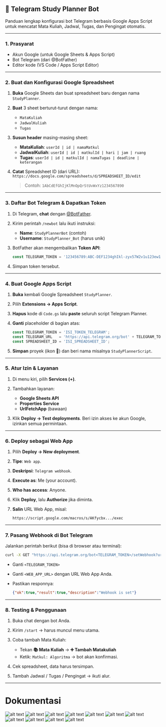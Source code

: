 ## 📘 Telegram Study Planner Bot

Panduan lengkap konfigurasi bot Telegram berbasis Google Apps Script untuk mencatat Mata Kuliah, Jadwal, Tugas, dan Pengingat otomatis.

---

### 1. Prasyarat

* Akun Google (untuk Google Sheets & Apps Script)
* Bot Telegram (dari @BotFather)
* Editor kode (VS Code / Apps Script Editor)

---

### 2. Buat dan Konfigurasi Google Spreadsheet

1. **Buka** Google Sheets dan buat spreadsheet baru dengan nama `StudyPlanner`.
2. **Buat** 3 sheet berturut-turut dengan nama:

   * `MataKuliah`
   * `JadwalKuliah`
   * `Tugas`
3. **Susun header** masing-masing sheet:

   * **MataKuliah**: `userId | id | namaMatkul`
   * **JadwalKuliah**: `userId | id | matkulId | hari | jam | ruang`
   * **Tugas**: `userId | id | matkulId | namaTugas | deadline | keterangan`
4. **Catat** Spreadsheet ID (dari URL):
   `https://docs.google.com/spreadsheets/d/SPREADSHEET_ID/edit`

   > Contoh: `1AbCdEfGhIjKlMnOpQrStUvWxYz1234567890`

---

### 3. Daftar Bot Telegram & Dapatkan Token

1. Di Telegram, **chat** dengan [@BotFather](https://t.me/BotFather).
2. Kirim perintah `/newbot` lalu ikuti instruksi:

   * **Name**: `StudyPlannerBot` (contoh)
   * **Username**: `StudyPlanner_Bot` (harus unik)
3. BotFather akan mengembalikan **Token API**:

   ```js
   const TELEGRAM_TOKEN = '123456789:ABC-DEF1234ghIkl-zyx57W2v1u123ew11';
   ```
4. Simpan token tersebut.

---

### 4. Buat Google Apps Script

1. **Buka** kembali Google Spreadsheet `StudyPlanner`.
2. Pilih **Extensions → Apps Script**.
3. **Hapus** kode di `Code.gs` lalu **paste** seluruh script Telegram Planner.
4. **Ganti** placeholder di bagian atas:

   ```js
   const TELEGRAM_TOKEN = 'ISI_TOKEN_TELEGRAM';
   const TELEGRAM_URL   = 'https://api.telegram.org/bot' + TELEGRAM_TOKEN;
   const SPREADSHEET_ID = 'ISI_SPREADSHEET_ID';
   ```
5. **Simpan** proyek (ikon 💾) dan beri nama misalnya `StudyPlannerScript`.

---

### 5. Atur Izin & Layanan

1. Di menu kiri, pilih **Services (+)**.
2. Tambahkan layanan:

   * **Google Sheets API**
   * **Properties Service**
   * **UrlFetchApp** (bawaan)
3. Klik **Deploy → Test deployments**. Beri izin akses ke akun Google, izinkan semua permintaan.

---

### 6. Deploy sebagai Web App

1. Pilih **Deploy → New deployment**.
2. **Tipe**: `Web app`.
3. **Deskripsi**: `Telegram webhook`.
4. **Execute as**: Me (your account).
5. **Who has access**: Anyone.
6. Klik **Deploy**, lalu **Authorize** jika diminta.
7. **Salin** URL Web App, misal:

   ```text
   https://script.google.com/macros/s/AKfycbx.../exec
   ```

---

### 7. Pasang Webhook di Bot Telegram

Jalankan perintah berikut (bisa di browser atau terminal):

```bash
curl -X GET "https://api.telegram.org/bot<TELEGRAM_TOKEN>/setWebhook?url=<WEB_APP_URL>"
```

* Ganti `<TELEGRAM_TOKEN>`
* Ganti `<WEB_APP_URL>` dengan URL Web App Anda.
* Pastikan responnya:

  ```json
  {"ok":true,"result":true,"description":"Webhook is set"}
  ```

---

### 8. Testing & Penggunaan

1. Buka chat dengan bot Anda.
2. Kirim `/start` → harus muncul menu utama.
3. Coba tambah Mata Kuliah:

   * Tekan **📚 Mata Kuliah** → **➕ Tambah Matakuliah**
   * Ketik: `Matkul: Algoritma` → bot akan konfirmasi.
4. Cek spreadsheet, data harus tersimpan.
5. Tambah Jadwal / Tugas / Pengingat → ikuti alur.

---

# Dokumentasi
![alt text](image.png)
![alt text](image-1.png)
![alt text](image-2.png)
![alt text](image-3.png)
![alt text](image-4.png)
![alt text](image-5.png)
![alt text](image-6.png)
![alt text](image-7.png)
![alt text](image-8.png)
![alt text](image-9.png)
![alt text](image-10.png)